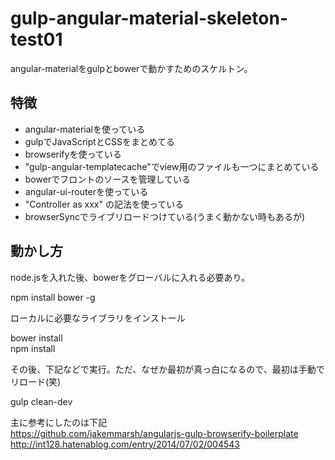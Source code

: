 # gulp-angular-material-skeleton-test01

angular-materialをgulpとbowerで動かすためのスケルトン。

## 特徴

* angular-materialを使っている
* gulpでJavaScriptとCSSをまとめてる
* browserifyを使っている
* "gulp-angular-templatecache"でview用のファイルも一つにまとめている
* bowerでフロントのソースを管理している
* angular-ui-routerを使っている
* "Controller as xxx" の記法を使っている
* browserSyncでライブリロードつけている(うまく動かない時もあるが)

## 動かし方

node.jsを入れた後、bowerをグローバルに入れる必要あり。

npm install bower -g

ローカルに必要なライブラリをインストール

bower install  
npm install

その後、下記などで実行。ただ、なぜか最初が真っ白になるので、最初は手動でリロード(笑)

gulp clean-dev

主に参考にしたのは下記  
https://github.com/jakemmarsh/angularjs-gulp-browserify-boilerplate  
http://int128.hatenablog.com/entry/2014/07/02/004543  
